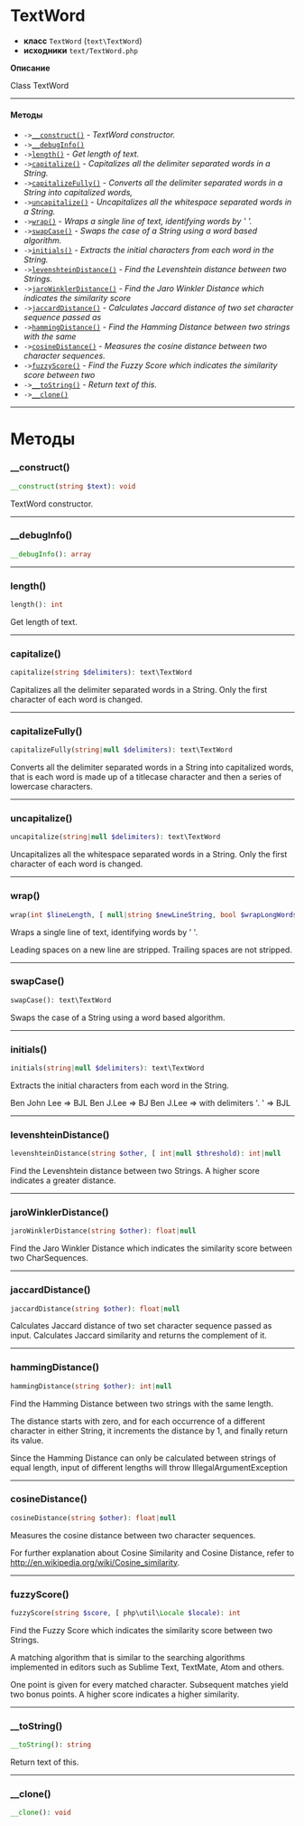 # TextWord

- **класс** `TextWord` (`text\TextWord`)
- **исходники** `text/TextWord.php`

**Описание**

Class TextWord

---

#### Методы

- `->`[`__construct()`](#method-__construct) - _TextWord constructor._
- `->`[`__debugInfo()`](#method-__debuginfo)
- `->`[`length()`](#method-length) - _Get length of text._
- `->`[`capitalize()`](#method-capitalize) - _Capitalizes all the delimiter separated words in a String._
- `->`[`capitalizeFully()`](#method-capitalizefully) - _Converts all the delimiter separated words in a String into capitalized words,_
- `->`[`uncapitalize()`](#method-uncapitalize) - _Uncapitalizes all the whitespace separated words in a String._
- `->`[`wrap()`](#method-wrap) - _Wraps a single line of text, identifying words by ' '._
- `->`[`swapCase()`](#method-swapcase) - _Swaps the case of a String using a word based algorithm._
- `->`[`initials()`](#method-initials) - _Extracts the initial characters from each word in the String._
- `->`[`levenshteinDistance()`](#method-levenshteindistance) - _Find the Levenshtein distance between two Strings._
- `->`[`jaroWinklerDistance()`](#method-jarowinklerdistance) - _Find the Jaro Winkler Distance which indicates the similarity score_
- `->`[`jaccardDistance()`](#method-jaccarddistance) - _Calculates Jaccard distance of two set character sequence passed as_
- `->`[`hammingDistance()`](#method-hammingdistance) - _Find the Hamming Distance between two strings with the same_
- `->`[`cosineDistance()`](#method-cosinedistance) - _Measures the cosine distance between two character sequences._
- `->`[`fuzzyScore()`](#method-fuzzyscore) - _Find the Fuzzy Score which indicates the similarity score between two_
- `->`[`__toString()`](#method-__tostring) - _Return text of this._
- `->`[`__clone()`](#method-__clone)

---
# Методы

<a name="method-__construct"></a>

### __construct()
```php
__construct(string $text): void
```
TextWord constructor.

---

<a name="method-__debuginfo"></a>

### __debugInfo()
```php
__debugInfo(): array
```

---

<a name="method-length"></a>

### length()
```php
length(): int
```
Get length of text.

---

<a name="method-capitalize"></a>

### capitalize()
```php
capitalize(string $delimiters): text\TextWord
```
Capitalizes all the delimiter separated words in a String.
Only the first character of each word is changed.

---

<a name="method-capitalizefully"></a>

### capitalizeFully()
```php
capitalizeFully(string|null $delimiters): text\TextWord
```
Converts all the delimiter separated words in a String into capitalized words,
that is each word is made up of a titlecase character and then a series of
lowercase characters.

---

<a name="method-uncapitalize"></a>

### uncapitalize()
```php
uncapitalize(string|null $delimiters): text\TextWord
```
Uncapitalizes all the whitespace separated words in a String.
Only the first character of each word is changed.

---

<a name="method-wrap"></a>

### wrap()
```php
wrap(int $lineLength, [ null|string $newLineString, bool $wrapLongWords): text\TextWord
```
Wraps a single line of text, identifying words by ' '.

Leading spaces on a new line are stripped.
Trailing spaces are not stripped.

---

<a name="method-swapcase"></a>

### swapCase()
```php
swapCase(): text\TextWord
```
Swaps the case of a String using a word based algorithm.

---

<a name="method-initials"></a>

### initials()
```php
initials(string|null $delimiters): text\TextWord
```
Extracts the initial characters from each word in the String.

Ben John Lee => BJL
Ben J.Lee => BJ
Ben J.Lee => with delimiters '. ' => BJL

---

<a name="method-levenshteindistance"></a>

### levenshteinDistance()
```php
levenshteinDistance(string $other, [ int|null $threshold): int|null
```
Find the Levenshtein distance between two Strings.
A higher score indicates a greater distance.

---

<a name="method-jarowinklerdistance"></a>

### jaroWinklerDistance()
```php
jaroWinklerDistance(string $other): float|null
```
Find the Jaro Winkler Distance which indicates the similarity score
between two CharSequences.

---

<a name="method-jaccarddistance"></a>

### jaccardDistance()
```php
jaccardDistance(string $other): float|null
```
Calculates Jaccard distance of two set character sequence passed as
input. Calculates Jaccard similarity and returns the complement of it.

---

<a name="method-hammingdistance"></a>

### hammingDistance()
```php
hammingDistance(string $other): int|null
```
Find the Hamming Distance between two strings with the same
length.

The distance starts with zero, and for each occurrence of a
different character in either String, it increments the distance
by 1, and finally return its value.

Since the Hamming Distance can only be calculated between strings of equal length, input of different lengths
will throw IllegalArgumentException

---

<a name="method-cosinedistance"></a>

### cosineDistance()
```php
cosineDistance(string $other): float|null
```
Measures the cosine distance between two character sequences.

For further explanation about Cosine Similarity and Cosine Distance, refer to
http://en.wikipedia.org/wiki/Cosine_similarity.

---

<a name="method-fuzzyscore"></a>

### fuzzyScore()
```php
fuzzyScore(string $score, [ php\util\Locale $locale): int
```
Find the Fuzzy Score which indicates the similarity score between two
Strings.

A matching algorithm that is similar to the searching algorithms implemented in editors such
as Sublime Text, TextMate, Atom and others.

One point is given for every matched character. Subsequent matches yield two bonus points. A higher score
indicates a higher similarity.

---

<a name="method-__tostring"></a>

### __toString()
```php
__toString(): string
```
Return text of this.

---

<a name="method-__clone"></a>

### __clone()
```php
__clone(): void
```
